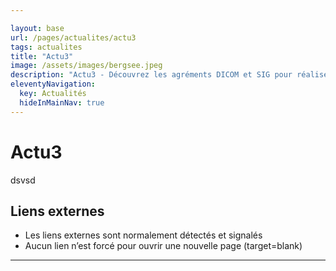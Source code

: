 ```yaml
---

layout: base
url: /pages/actualites/actu3
tags: actualites
title: "Actu3"
image: /assets/images/bergsee.jpeg
description: "Actu3 - Découvrez les agréments DICOM et SIG pour réaliser la refonte ou création de sites internet et applications mobiles."
eleventyNavigation:
  key: Actualités
  hideInMainNav: true
---
```


# Actu3
 
 dsvsd
## Liens externes
- Les liens externes sont normalement détectés et signalés
- Aucun lien n’est forcé pour ouvrir une nouvelle page (target=blank)

----
